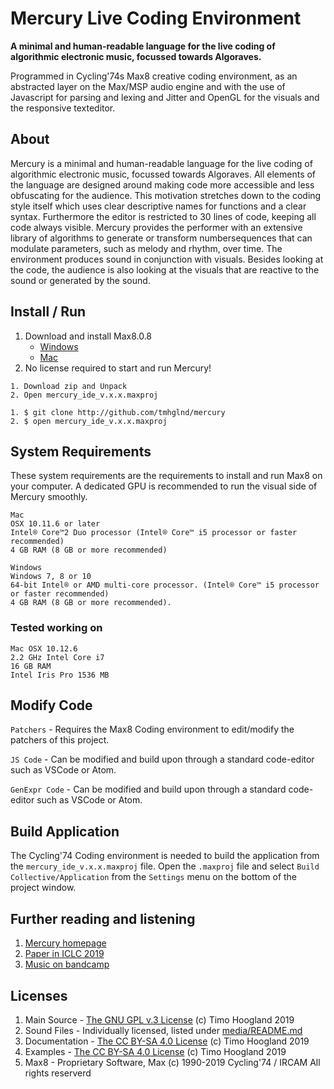 # Mercury Live Coding Environment

**A minimal and human-readable language for the live coding of algorithmic electronic music, focussed towards Algoraves.**

Programmed in Cycling'74s Max8 creative coding environment, as an abstracted layer on the Max/MSP audio engine and with the use of Javascript for parsing and lexing and Jitter and OpenGL for the visuals and the responsive texteditor.

## About 

Mercury is a minimal and human-readable language for the live coding of algorithmic electronic music, focussed towards Algoraves. All elements of the language are designed around making code more accessible and less obfuscating for the audience. This motivation stretches down to the coding style itself which uses clear descriptive names for functions and a clear syntax. Furthermore the editor is restricted to 30 lines of code, keeping all code always visible. Mercury provides the performer with an extensive library of algorithms to generate or transform numbersequences that can modulate parameters, such as melody and rhythm, over time. The environment produces sound in conjunction with visuals. Besides looking at the code, the audience is also looking at the visuals that are reactive to the sound or generated by the sound.

## Install / Run

1. Download and install Max8.0.8
	- [Windows](https://akiaj5esl75o5wbdcv2a-maxmspjitter.s3.amazonaws.com/Max808_x64_190808.zip)
	- [Mac](https://akiaj5esl75o5wbdcv2a-maxmspjitter.s3.amazonaws.com/Max808_190808.dmg)
2. No license required to start and run Mercury!

```
1. Download zip and Unpack
2. Open mercury_ide_v.x.x.maxproj
```
```
1. $ git clone http://github.com/tmhglnd/mercury
2. $ open mercury_ide_v.x.x.maxproj
```

## System Requirements

These system requirements are the requirements to install and run Max8 on your computer. A dedicated GPU is recommended to run the visual side of Mercury smoothly.

```
Mac
OSX 10.11.6 or later
Intel® Core™2 Duo processor (Intel® Core™ i5 processor or faster recommended) 
4 GB RAM (8 GB or more recommended)
```

```
Windows 
Windows 7, 8 or 10
64-bit Intel® or AMD multi-core processor. (Intel® Core™ i5 processor or faster recommended)
4 GB RAM (8 GB or more recommended).
```

### Tested working on

```
Mac OSX 10.12.6
2.2 GHz Intel Core i7
16 GB RAM
Intel Iris Pro 1536 MB
```

## Modify Code

`Patchers` - Requires the Max8 Coding environment to edit/modify the patchers of this project.

`JS Code` - Can be modified and build upon through a standard code-editor such as VSCode or Atom.

`GenExpr Code` - Can be modified and build upon through a standard code-editor such as VSCode or Atom.

## Build Application

The Cycling'74 Coding environment is needed to build the application from the `mercury_ide_v.x.x.maxproj` file. Open the `.maxproj` file and select `Build Collective/Application` from the `Settings` menu on the bottom of the project window.

<!-- ## Bundled Dependencies -->

## Further reading and listening

1. [Mercury homepage](http://www.timohoogland.com/mercury-livecoding)
2. [Paper in ICLC 2019](http://iclc.livecodenetwork.org/2019/papers/paper67.pdf)
3. [Music on bandcamp](http://timohoogland.bandcamp.com)

## Licenses

1. Main Source - [The GNU GPL v.3 License](https://choosealicense.com/licenses/gpl-3.0/) (c) Timo Hoogland 2019
2. Sound Files - Individually licensed, listed under [media/README.md](/mercury_ide_0.9.9/media/README.md)
3. Documentation - [The CC BY-SA 4.0 License](https://creativecommons.org/licenses/by-sa/4.0/) (c) Timo Hoogland 2019
4. Examples - [The CC BY-SA 4.0 License](https://creativecommons.org/licenses/by-sa/4.0/) (c) Timo Hoogland 2019
5. Max8 - Proprietary Software, Max (c) 1990-2019 Cycling'74 / IRCAM All rights reserverd
